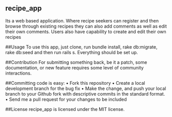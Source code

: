 ## recipe_app
Its a web based application. Where recipe seekers can register and then browse through existing recipes they can also add comments as well as edit their own comments. Users also have capability to create and edit their own recipes

##Usage
To use this app, just clone, run bundle install, rake db:migrate, rake db:seed and then run rails s. Everything should be set up.

##Contribution
For submitting something back, be it a patch, some documentation, or new feature requires some level of community interactions.

##Committing code is easy:
•	Fork this repository
•	Create a local development branch for the bug fix
•	Make the change, and push your local branch to your Github fork with descriptive commits in the standard format.
•	Send me a pull request for your changes to be included

##License
recipe_app is licensed under the MIT license.
